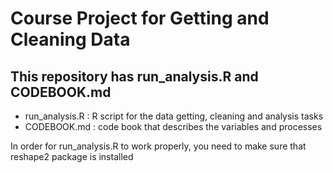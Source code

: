 # Course Project for Getting and Cleaning Data
## This repository has run_analysis.R and CODEBOOK.md
* run_analysis.R : R script for the data getting, cleaning and analysis tasks
* CODEBOOK.md : code book that describes the variables and processes

In order for run_analysis.R to work properly, you need to make sure that reshape2 package is installed
